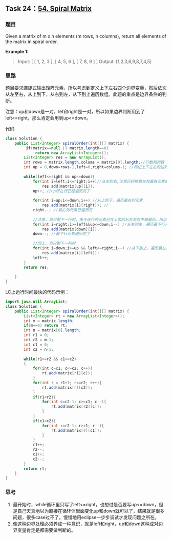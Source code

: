 ## Task 24：[54. Spiral Matrix](https://leetcode-cn.com/problems/spiral-matrix/)

### 题目

Given a matrix of m x n elements (m rows, n columns), return all elements of the matrix in spiral order.

**Example 1:**

> Input:
> [
>  [ 1, 2, 3 ],
>  [ 4, 5, 6 ],
>  [ 7, 8, 9 ]
> ]
> Output: [1,2,3,6,9,8,7,4,5]



### 思路

题目要求螺旋式输出矩阵元素，所以考虑到定义上下左右四个边界变量，然后依次从左至右，从上到下，从右到左，从下到上遍历数组。此题的重点是边界条件的判断。

注意：up和down是一对，lef和right是一对，所以如果边界判断用到了left<=right，那么肯定会用到up<=down。



代码

```java
class Solution {
    public List<Integer> spiralOrder(int[][] matrix) {
         if(matrix==null || matrix.length==0)
             return new ArrayList<Integer>();
        List<Integer> res = new ArrayList();
        int rows = matrix.length,colums = matrix[0].length;//行数和列数
        int up = 0,down=rows-1,left=0,right=colums-1; //标记上下左右的边界
        
        while(left<=right && up<=down){
            for(int i=left;i<=right;i++)//从左到右,注意已经把最左和最有元素都遍历了
                res.add(matrix[up][i]);
            up++; //up所在行已经遍历完了
            
            for(int i=up;i<=down;i++) //从上到下，遍历最右列元素
                res.add(matrix[i][right]); //
            right--; //最右列元素已遍历完
           
            //注意，当只剩下一行时，由于改行的元素已在上面的从左至右中被遍历，所以无需再从右至左遍历元素。
            for(int i=right;i>=left&&up<=down;i--) //从右到左，遍历最下行元素
                res.add(matrix[down][i]);
            down--; //最下行元素遍历完了
            
            //同上，当只剩下一列时
            for(int i=down;i>=up && left<=right;i--) //从下到上，遍历最左列元素
                res.add(matrix[i][left]);
            left++;
        }
        return res;
        
    }
}
```

LC上运行时间最快的代码示例：

```java
import java.util.ArrayList;
class Solution {
    public List<Integer> spiralOrder(int[][] matrix) {
        List<Integer> rt = new ArrayList<Integer>();
        int m = matrix.length;
        if(m==0) return rt;
        int n = matrix[0].length;
        int r1 = 0;
        int r2 = m-1;
        int c1 = 0;
        int c2 = n-1;
        
        while(r1<=r2 && c1<=c2)
        {
            for(int c=c1; c<=c2; c++){
                rt.add(matrix[r1][c]);
            }
            for(int r = r1+1; r<=r2; r++){
                rt.add(matrix[r][c2]);
            }
            if(r1<r2){
                for(int c=c2-1; c>=c1; c--){
                    rt.add(matrix[r2][c]);
                }
            }
            if(c1<c2){
                for(int r=r2-1; r>r1; r--){
                    rt.add(matrix[r][c1]);
                }
            }
            r1++;
            r2--;
            c1++;
            c2--;
        }        
        return rt;
    }
}
```

### 思考

1. 最开始时，while循环里只写了left<=right，也想过是否要写up<=down，但是自己天真地以为直接在循环体里面变化up和down就可以了，结果就是很多问题，很多case过不了。慢慢地用eclipse一步步调试才发现问题之所在。
2. 像这种边界处理必须养成一种意识，就是left和right，up和down这种成对边界变量肯定是都需要做判断的。